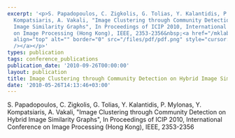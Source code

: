 ```yaml
---
excerpt: '<p>S. Papadopoulos, C. Zigkolis, G. Tolias, Y. Kalantidis, P. Mylonas, Y.
  Kompatsiaris, A. Vakali, "Image Clustering through Community Detection on Hybrid
  Image Similarity Graphs", In Proceedings of ICIP 2010, International Conference
  on Image Processing (Hong Kong), IEEE, 2353-2356&nbsp;<a href="/mklab_people/papadop/pubs/hybrid_image_clustering_icip2010.pdf"><img
  align="top" alt="" border="0" src="/files/pdf/pdf.png" style="cursor: default;"
  /></a></p>'
types: publication
tags: conference_publications
publication_date: '2010-09-26T00:00:00'
layout: publication
title: Image Clustering through Community Detection on Hybrid Image Similarity Graphs
date: '2010-05-26T14:13:46+03:00'
---
```

<p>S. Papadopoulos, C. Zigkolis, G. Tolias, Y. Kalantidis, P. Mylonas, Y. Kompatsiaris, A. Vakali, "Image Clustering through Community Detection on Hybrid Image Similarity Graphs", In Proceedings of ICIP 2010, International Conference on Image Processing (Hong Kong), IEEE, 2353-2356&nbsp;<a href="/mklab_people/papadop/pubs/hybrid_image_clustering_icip2010.pdf"><img align="top" alt="" border="0" src="/files/pdf/pdf.png" style="cursor: default;" /></a></p>

